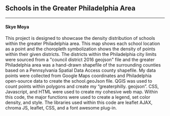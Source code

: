 ## Schools in the Greater Philadelphia Area
________
#### Skye Moya
This project is designed to showcase the density distribution of schools within the greater Philadelphia area. This map shows each school location as a point and the choropleth symbolization shows the density of points within their given districts. The districts within the Philadelphia city limits were sourced from a "council district 2016 geojson" file and the greater Philadelphia area was a hand-drawn shapefile of the surrounding counties based on a Pennsylvania Spatial Data Access county shapefile. My data points were collected from Google Maps coordinates and Philadelphia open-source data to create the school.geoJson file. QGIS was used to count points within polygons and create my “greaterphilly. geojson”.  CSS, Javascript, and HTML were used to create my cohesive web map. Within this code, the major functions were used to create a legend, set color density, and style. The libraries used within this code are leaflet AJAX, chroma JS, leaflet, CSS, and a font awesome plug-in.
